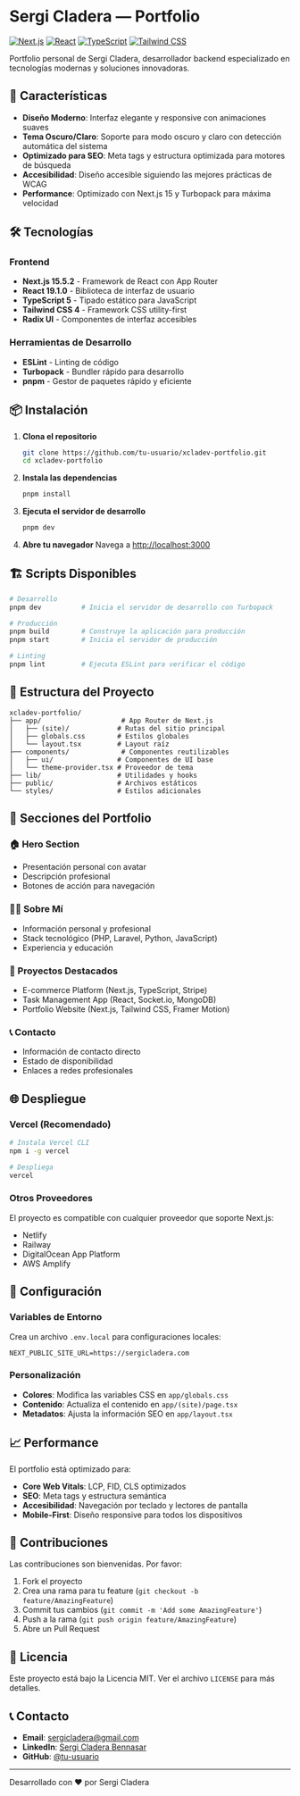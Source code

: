 # Sergi Cladera — Portfolio

[![Next.js](https://img.shields.io/badge/Next.js-15.5.2-black?style=flat-square&logo=next.js)](https://nextjs.org/)
[![React](https://img.shields.io/badge/React-19.1.0-blue?style=flat-square&logo=react)](https://reactjs.org/)
[![TypeScript](https://img.shields.io/badge/TypeScript-5.0-blue?style=flat-square&logo=typescript)](https://www.typescriptlang.org/)
[![Tailwind CSS](https://img.shields.io/badge/Tailwind_CSS-4.0-38B2AC?style=flat-square&logo=tailwind-css)](https://tailwindcss.com/)

Portfolio personal de Sergi Cladera, desarrollador backend especializado en tecnologías modernas y soluciones innovadoras.

## 🚀 Características

- **Diseño Moderno**: Interfaz elegante y responsive con animaciones suaves
- **Tema Oscuro/Claro**: Soporte para modo oscuro y claro con detección automática del sistema
- **Optimizado para SEO**: Meta tags y estructura optimizada para motores de búsqueda
- **Accesibilidad**: Diseño accesible siguiendo las mejores prácticas de WCAG
- **Performance**: Optimizado con Next.js 15 y Turbopack para máxima velocidad

## 🛠️ Tecnologías

### Frontend

- **Next.js 15.5.2** - Framework de React con App Router
- **React 19.1.0** - Biblioteca de interfaz de usuario
- **TypeScript 5** - Tipado estático para JavaScript
- **Tailwind CSS 4** - Framework CSS utility-first
- **Radix UI** - Componentes de interfaz accesibles

### Herramientas de Desarrollo

- **ESLint** - Linting de código
- **Turbopack** - Bundler rápido para desarrollo
- **pnpm** - Gestor de paquetes rápido y eficiente

## 📦 Instalación

1. **Clona el repositorio**

   ```bash
   git clone https://github.com/tu-usuario/xcladev-portfolio.git
   cd xcladev-portfolio
   ```

2. **Instala las dependencias**

   ```bash
   pnpm install
   ```

3. **Ejecuta el servidor de desarrollo**

   ```bash
   pnpm dev
   ```

4. **Abre tu navegador**
   Navega a [http://localhost:3000](http://localhost:3000)

## 🏗️ Scripts Disponibles

```bash
# Desarrollo
pnpm dev          # Inicia el servidor de desarrollo con Turbopack

# Producción
pnpm build        # Construye la aplicación para producción
pnpm start        # Inicia el servidor de producción

# Linting
pnpm lint         # Ejecuta ESLint para verificar el código
```

## 📁 Estructura del Proyecto

```
xcladev-portfolio/
├── app/                    # App Router de Next.js
│   ├── (site)/            # Rutas del sitio principal
│   ├── globals.css        # Estilos globales
│   └── layout.tsx         # Layout raíz
├── components/             # Componentes reutilizables
│   ├── ui/                # Componentes de UI base
│   └── theme-provider.tsx # Proveedor de tema
├── lib/                   # Utilidades y hooks
├── public/                # Archivos estáticos
└── styles/                # Estilos adicionales
```

## 🎨 Secciones del Portfolio

### 🏠 Hero Section

- Presentación personal con avatar
- Descripción profesional
- Botones de acción para navegación

### 👨‍💻 Sobre Mí

- Información personal y profesional
- Stack tecnológico (PHP, Laravel, Python, JavaScript)
- Experiencia y educación

### 📂 Proyectos Destacados

- E-commerce Platform (Next.js, TypeScript, Stripe)
- Task Management App (React, Socket.io, MongoDB)
- Portfolio Website (Next.js, Tailwind CSS, Framer Motion)

### 📞 Contacto

- Información de contacto directo
- Estado de disponibilidad
- Enlaces a redes profesionales

## 🌐 Despliegue

### Vercel (Recomendado)

```bash
# Instala Vercel CLI
npm i -g vercel

# Despliega
vercel
```

### Otros Proveedores

El proyecto es compatible con cualquier proveedor que soporte Next.js:

- Netlify
- Railway
- DigitalOcean App Platform
- AWS Amplify

## 🔧 Configuración

### Variables de Entorno

Crea un archivo `.env.local` para configuraciones locales:

```env
NEXT_PUBLIC_SITE_URL=https://sergicladera.com
```

### Personalización

- **Colores**: Modifica las variables CSS en `app/globals.css`
- **Contenido**: Actualiza el contenido en `app/(site)/page.tsx`
- **Metadatos**: Ajusta la información SEO en `app/layout.tsx`

## 📈 Performance

El portfolio está optimizado para:

- **Core Web Vitals**: LCP, FID, CLS optimizados
- **SEO**: Meta tags y estructura semántica
- **Accesibilidad**: Navegación por teclado y lectores de pantalla
- **Mobile-First**: Diseño responsive para todos los dispositivos

## 🤝 Contribuciones

Las contribuciones son bienvenidas. Por favor:

1. Fork el proyecto
2. Crea una rama para tu feature (`git checkout -b feature/AmazingFeature`)
3. Commit tus cambios (`git commit -m 'Add some AmazingFeature'`)
4. Push a la rama (`git push origin feature/AmazingFeature`)
5. Abre un Pull Request

## 📄 Licencia

Este proyecto está bajo la Licencia MIT. Ver el archivo `LICENSE` para más detalles.

## 📞 Contacto

- **Email**: sergicladera@gmail.com
- **LinkedIn**: [Sergi Cladera Bennasar](https://www.linkedin.com/in/sergi-cladera-bennasar-517729235/)
- **GitHub**: [@tu-usuario](https://github.com/tu-usuario)

---

Desarrollado con ❤️ por Sergi Cladera
